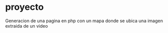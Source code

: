 # proyecto
Generacion de una pagina en php con un mapa donde se ubica una imagen extraida de un video
